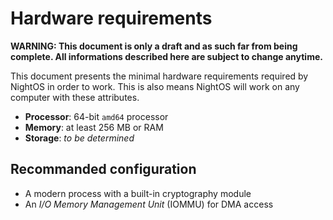 # Hardware requirements

**WARNING: This document is only a draft and as such far from being complete. All informations described here are subject to change anytime.**

This document presents the minimal hardware requirements required by NightOS in order to work. This is also means NightOS will work on any computer with these attributes.

* **Processor**: 64-bit `amd64` processor
* **Memory**: at least 256 MB or RAM
* **Storage**: *to be determined*

## Recommanded configuration

* A modern process with a built-in cryptography module
* An _I/O Memory Management Unit_ (IOMMU) for DMA access
